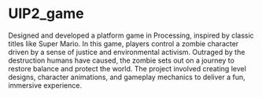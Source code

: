 # UIP2_game
Designed and developed a platform game in Processing, inspired by classic titles like Super Mario. 
In this game, players control a zombie character driven by a sense of justice and environmental activism. 
Outraged by the destruction humans have caused, the zombie sets out on a journey to restore balance and protect the world. 
The project involved creating level designs, character animations, and gameplay mechanics to deliver a fun, immersive experience.
